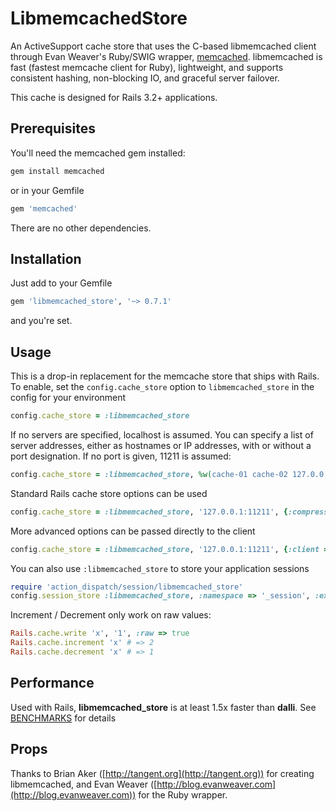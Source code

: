 # LibmemcachedStore

An ActiveSupport cache store that uses the C-based libmemcached client through Evan Weaver's Ruby/SWIG wrapper, [memcached](https://github.com/evan/memcached). libmemcached is fast (fastest memcache client for Ruby), lightweight, and supports consistent hashing, non-blocking IO, and graceful server failover.

This cache is designed for Rails 3.2+ applications.

## Prerequisites

You'll need the memcached gem installed:

```ruby
gem install memcached
```

or in your Gemfile

```ruby
gem 'memcached'
```

There are no other dependencies.

## Installation

Just add to your Gemfile

```ruby
gem 'libmemcached_store', '~> 0.7.1'
```

and you're set.

## Usage

This is a drop-in replacement for the memcache store that ships with Rails. To
enable, set the `config.cache_store` option to `libmemcached_store`
in the config for your environment

```ruby
config.cache_store = :libmemcached_store
```

If no servers are specified, localhost is assumed. You can specify a list of
server addresses, either as hostnames or IP addresses, with or without a port
designation. If no port is given, 11211 is assumed:

```ruby
config.cache_store = :libmemcached_store, %w(cache-01 cache-02 127.0.0.1:11212)
```

Standard Rails cache store options can be used

```ruby
config.cache_store = :libmemcached_store, '127.0.0.1:11211', {:compress => true, :expires_in => 3600}
```

More advanced options can be passed directly to the client

```ruby
config.cache_store = :libmemcached_store, '127.0.0.1:11211', {:client => { :binary_protocol => true, :no_block => true }}
```

You can also use `:libmemcached_store` to store your application sessions

```ruby
require 'action_dispatch/session/libmemcached_store'
config.session_store :libmemcached_store, :namespace => '_session', :expire_after => 1800
```

Increment / Decrement only work on raw values:

```ruby
Rails.cache.write 'x', '1', :raw => true
Rails.cache.increment 'x' # => 2
Rails.cache.decrement 'x' # => 1
```

## Performance

Used with Rails, __libmemcached_store__ is at least 1.5x faster than __dalli__. See [BENCHMARKS](https://github.com/ccocchi/libmemcached_store/blob/master/BENCHMARKS)
for details

## Props

Thanks to Brian Aker ([http://tangent.org](http://tangent.org)) for creating libmemcached, and Evan
Weaver ([http://blog.evanweaver.com](http://blog.evanweaver.com)) for the Ruby wrapper.
